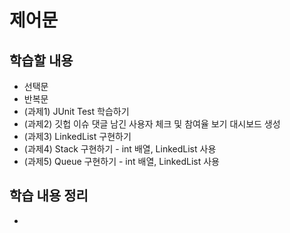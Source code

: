 # 제어문

## 학습할 내용
- 선택문
- 반복문
- (과제1) JUnit Test 학습하기
- (과제2) 깃헙 이슈 댓글 남긴 사용자 체크 및 참여율 보기 대시보드 생성
- (과제3) LinkedList 구현하기
- (과제4) Stack 구현하기 - int 배열, LinkedList 사용
- (과제5) Queue 구현하기 - int 배열, LinkedList 사용

## 학습 내용 정리
- 
